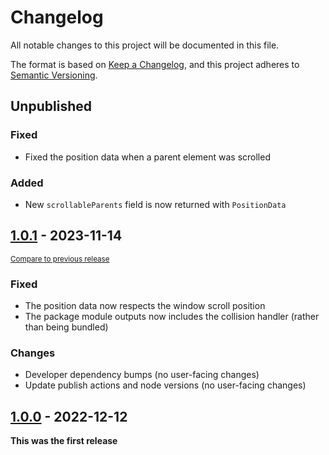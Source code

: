 <!--
Guiding Principles
- Changelogs are for humans, not machines.
- There should be an entry for every single version.
- The same types of changes should be grouped.
- Versions and sections should be linkable.
- The latest version comes first.
- The release date of each version is displayed.
- Mention whether you follow Semantic Versioning.

Types of changes
- Added for new features.
- Changed for changes in existing functionality.
- Deprecated for soon-to-be removed features.
- Removed for now removed features.
- Fixed for any bug fixes.
- Security in case of vulnerabilities.
- Breaking changes for break in new revision
- Other for notable changes that do not
 -->

# Changelog

All notable changes to this project will be documented in this file.

The format is based on [Keep a Changelog](https://keepachangelog.com/en/1.0.0/),
and this project adheres to [Semantic Versioning](https://semver.org/spec/v2.0.0.html).

## Unpublished

### Fixed

-   Fixed the position data when a parent element was scrolled

### Added

-   New `scrollableParents` field is now returned with `PositionData`

## [1.0.1] - 2023-11-14

<small>[Compare to previous release][comp:1.0.1]</small>

### Fixed

-   The position data now respects the window scroll position
-   The package module outputs now includes the collision handler (rather than being bundled)

### Changes

-   Developer dependency bumps (no user-facing changes)
-   Update publish actions and node versions (no user-facing changes)

## [1.0.0] - 2022-12-12

**This was the first release**

[comp:1.0.1]: https://github.com/TopMarksDevelopment/JavaScript.Position/compare/v1.0.0...v1.0.1
[1.0.1]: https://github.com/TopMarksDevelopment/JavaScript.Position/release/tag/v1.0.1
[1.0.0]: https://github.com/TopMarksDevelopment/JavaScript.Position/release/tag/v1.0.0
